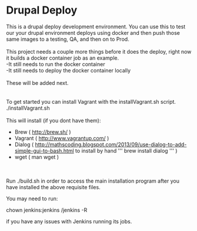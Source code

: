 Drupal Deploy
==============
This is a drupal deploy development environment.
You can use this to test our your drupal environment deploys using docker and then push those same images to a testing, QA, and then on to Prod.
<br/>
<br/>
This project needs a couple more things before it does the deploy, right now it builds a docker container job as an example.
<br/>
-It still needs to run the docker container<br/>
-It still needs to deploy the docker container locally<br/>
<br/>
These will be added next.<br/>
<br/>
<br/>
To get started you can install Vagrant with the installVagrant.sh script.<br/>
./installVagrant.sh<br/>
<br/>
This will install (if you dont have them):
* Brew ( http://brew.sh/ )
* Vagrant ( http://www.vagrantup.com/ )
* Dialog ( http://mathscoding.blogspot.com/2013/09/use-dialog-to-add-simple-gui-to-bash.html to install by hand ''' brew install dialog ''' )
* wget ( man wget )
<br/>
<br/>
Run ./build.sh in order to access the main installation program after you have installed the above requisite files.

You may need to run:

chown jenkins:jenkins /jenkins -R

if you have any issues with Jenkins running its jobs.

